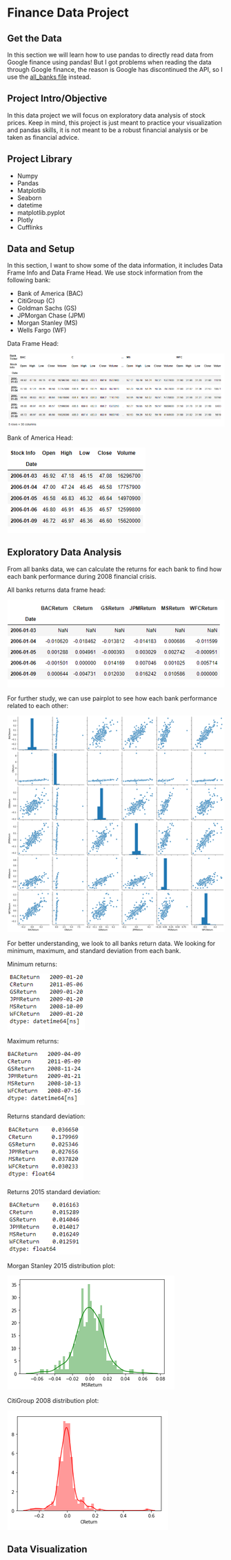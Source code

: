 # Finance Data Project



## Get the Data

In this section we will learn how to use pandas to directly read data from Google finance using pandas!
But I got problems when reading the data through Google finance, the reason is Google has discontinued the API, so I use the [all_banks file](https://github.com/afaf1204/Data-Projects/blob/main/Finance%20Project/all_banks) instead.

## Project Intro/Objective
In this data project we will focus on exploratory data analysis of stock prices. Keep in mind, this project is just meant to practice your visualization and pandas skills, it is not meant to be a robust financial analysis or be taken as financial advice.

## Project Library
- Numpy
- Pandas
- Matplotlib
- Seaborn
- datetime
- matplotlib.pyplot
- Plotly
- Cufflinks

## Data and Setup
In this section, I want to show some of the data information, it includes Data Frame Info and Data Frame Head. We use stock information from the following bank:
- Bank of America (BAC)
- CitiGroup (C)
- Goldman Sachs (GS)
- JPMorgan Chase (JPM)
- Morgan Stanley (MS)
- Wells Fargo (WF)

Data Frame Head:

![Data Frame Head](https://github.com/afaf1204/Data-Projects/blob/main/Finance%20Project/images/1.%20Data%20Frame%20Head.PNG)

Bank of America Head:

![BAC Data Frame Head](https://github.com/afaf1204/Data-Projects/blob/main/Finance%20Project/images/2.%20BAC%20Data%20Frame%20Head.PNG)

## Exploratory Data Analysis
From all banks data, we can calculate the returns for each bank to find how each bank performance during 2008 financial crisis.

All banks returns data frame head:

![Bank Returns Data Frame Head](https://github.com/afaf1204/Data-Projects/blob/main/Finance%20Project/images/3.%20Bank%20Returns%20Data%20Frame%20Head.PNG)

For further study, we can use pairplot to see how each bank performance related to each other:

![Data Frame Pairplot](https://github.com/afaf1204/Data-Projects/blob/main/Finance%20Project/images/4.%20Data%20Frame%20Pairplot.PNG)

For better understanding, we look to all banks return data. We looking for minimum, maximum, and standard deviation from each bank.

Minimum returns:

![Returns min](https://github.com/afaf1204/Data-Projects/blob/main/Finance%20Project/images/5.%20Returns%20min.PNG)

Maximum returns:

![Returns max](https://github.com/afaf1204/Data-Projects/blob/main/Finance%20Project/images/6.%20Returns%20max.PNG)

Returns standard deviation:

![Returns std](https://github.com/afaf1204/Data-Projects/blob/main/Finance%20Project/images/7.%20Returns%20std.PNG)

Returns 2015 standard deviation:

![Returns 2015 std](https://github.com/afaf1204/Data-Projects/blob/main/Finance%20Project/images/8.%20Returns%202015%20std.PNG)

Morgan Stanley 2015 distribution plot:

![Morgan Stanley Returns 2015 Distplot std](https://github.com/afaf1204/Data-Projects/blob/main/Finance%20Project/images/10.%20MS%20Returns%202015%20Distplot%20std.PNG)

CitiGroup 2008 distribution plot:

![CitiGroup Returns 2015 Distplot std](https://github.com/afaf1204/Data-Projects/blob/main/Finance%20Project/images/9.%20CitiGroup%20Returns%202015%20Distplot%20std.PNG)

## Data Visualization

